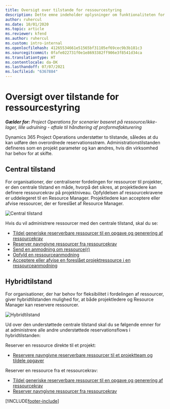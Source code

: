 ```yaml
---
title: Oversigt over tilstande for ressourcestyring
description: Dette emne indeholder oplysninger om funktionaliteten for ressourcestyring i Dynamics 365 Project Operations.
author: ruhercul
ms.date: 10/01/2020
ms.topic: article
ms.reviewer: kfend
ms.author: ruhercul
ms.custom: intro-internal
ms.openlocfilehash: 41265534661e51565bf31105ef69cec9b3b181c3
ms.sourcegitcommit: 0fafe022731f0e1e8693382ff906e3f8541d34ca
ms.translationtype: HT
ms.contentlocale: da-DK
ms.lasthandoff: 07/07/2021
ms.locfileid: "6367884"
---
```

# <a name="resource-management-modes-overview"></a>Oversigt over tilstande for ressourcestyring

_**Gælder for:** Project Operations for scenarier baseret på ressource/ikke-lager, lille udrulning - aftale til håndtering af proformafakturering_


Dynamics 365 Project Operations understøtter to tilstande, således at du kan udføre den overordnede reservationsstrøm. Administrationstilstanden defineres som en projekt parameter og kan ændres, hvis din virksomhed har behov for at skifte.    

## <a name="central-mode"></a>Central tilstand
For organisationer, der centraliserer fordelingen for ressourcer til projekter, er den centrale tilstand en måde, hvorpå det sikres, at projektledere kan definere ressourcekrav på projektniveau. Opfyldelsen af ressourcekravene er uddelegeret til en Resource Manager. Projektledere kan acceptere eller afvise ressourcer, der er foreslået af Resource Manager.

![Central tilstand](./media/resource-management-central.png)

Hvis du vil administrere ressourcer med den centrale tilstand, skal du se:

- [Tildel generiske reserverbare ressourcer til en opgave og generering af ressourcekrav](/dynamics365/project-service/assign-generic-bookable-resource)
- [Reserver navngivne ressourcer fra ressourcekrav](/dynamics365/project-service/book-named-resource)
- [Send en anmodning om ressource(r)](/dynamics365/project-service/submit-resource-request)
- [Opfyld en ressourceanmodning](/dynamics365/project-service/resource-management-fulfill-requests)
- [Acceptere eller afvise en foreslået projektressource i en ressourceanmodning](/dynamics365/project-service/accept-reject-proposed-resource)

## <a name="hybrid-mode"></a>Hybridtilstand
For organisationer, der har behov for fleksibilitet i fordelingen af ressourcer, giver hybridtilstanden mulighed for, at både projektledere og Resource Manager kan reservere ressourcer.

![Hybridtilstand](./media/resource-management-hybrid.png)

Ud over den understøttede centrale tilstand skal du se følgende emner for at administrere alle andre understøttede reservationsflows i hybridtilstanden:

Reserver en ressource direkte til et projekt:
- [Reservere navngivne reserverbare ressourcer til et projektteam og tildele opgaver](/dynamics365/project-service/assign-named-bookable-resource)

Reserver en ressource fra et ressourcekrav:
- [Tildel generiske reserverbare ressourcer til en opgave og generering af ressourcekrav](/dynamics365/project-service/assign-generic-bookable-resource)
- [Reserver navngivne ressourcer fra ressourcekrav](/dynamics365/project-service/book-named-resource)


[!INCLUDE[footer-include](../includes/footer-banner.md)]